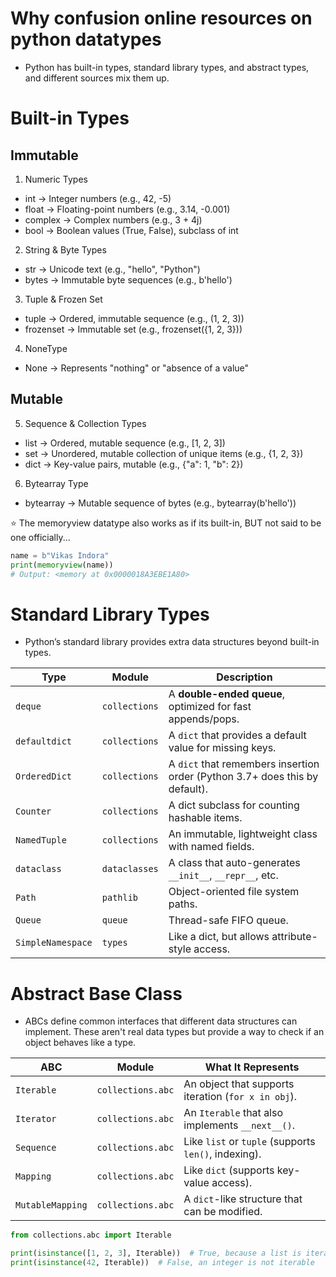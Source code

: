 # Why confusion online resources on python datatypes

- Python has built-in types, standard library types, and abstract types, and different sources mix them up.

# Built-in Types

## Immutable

1. Numeric Types

- int -> Integer numbers (e.g., 42, -5)
- float -> Floating-point numbers (e.g., 3.14, -0.001)
- complex -> Complex numbers (e.g., 3 + 4j)
- bool -> Boolean values (True, False), subclass of int

2. String & Byte Types

- str -> Unicode text (e.g., "hello", "Python")
- bytes -> Immutable byte sequences (e.g., b'hello')

3. Tuple & Frozen Set

- tuple -> Ordered, immutable sequence (e.g., (1, 2, 3))
- frozenset -> Immutable set (e.g., frozenset({1, 2, 3}))

4. NoneType

- None -> Represents "nothing" or "absence of a value"

## Mutable

5. Sequence & Collection Types

- list -> Ordered, mutable sequence (e.g., [1, 2, 3])
- set -> Unordered, mutable collection of unique items (e.g., {1, 2, 3})
- dict -> Key-value pairs, mutable (e.g., {"a": 1, "b": 2})

6. Bytearray Type

- bytearray -> Mutable sequence of bytes (e.g., bytearray(b'hello'))

⭐ The memoryview datatype also works as if its built-in, BUT not said to be one officially...
```py
name = b"Vikas Indora"
print(memoryview(name))
# Output: <memory at 0x0000018A3EBE1A80>
```

# Standard Library Types

- Python’s standard library provides extra data structures beyond built-in types.

| Type              | Module        | Description                                                                 |
| ----------------- | ------------- | --------------------------------------------------------------------------- |
| `deque`           | `collections` | A **double-ended queue**, optimized for fast appends/pops.                  |
| `defaultdict`     | `collections` | A `dict` that provides a default value for missing keys.                    |
| `OrderedDict`     | `collections` | A `dict` that remembers insertion order (Python 3.7+ does this by default). |
| `Counter`         | `collections` | A dict subclass for counting hashable items.                                |
| `NamedTuple`      | `collections` | An immutable, lightweight class with named fields.                          |
| `dataclass`       | `dataclasses` | A class that auto-generates `__init__`, `__repr__`, etc.                    |
| `Path`            | `pathlib`     | Object-oriented file system paths.                                          |
| `Queue`           | `queue`       | Thread-safe FIFO queue.                                                     |
| `SimpleNamespace` | `types`       | Like a dict, but allows attribute-style access.                             |

# Abstract Base Class

- ABCs define common interfaces that different data structures can implement. These aren't real data types but provide a way to check if an object behaves like a type.

| ABC              | Module            | What It Represents                                   |
| ---------------- | ----------------- | ---------------------------------------------------- |
| `Iterable`       | `collections.abc` | An object that supports iteration (`for x in obj`).  |
| `Iterator`       | `collections.abc` | An `Iterable` that also implements `__next__()`.     |
| `Sequence`       | `collections.abc` | Like `list` or `tuple` (supports `len()`, indexing). |
| `Mapping`        | `collections.abc` | Like `dict` (supports key-value access).             |
| `MutableMapping` | `collections.abc` | A `dict`-like structure that can be modified.        |

```py
from collections.abc import Iterable

print(isinstance([1, 2, 3], Iterable))  # True, because a list is iterable
print(isinstance(42, Iterable))  # False, an integer is not iterable
```